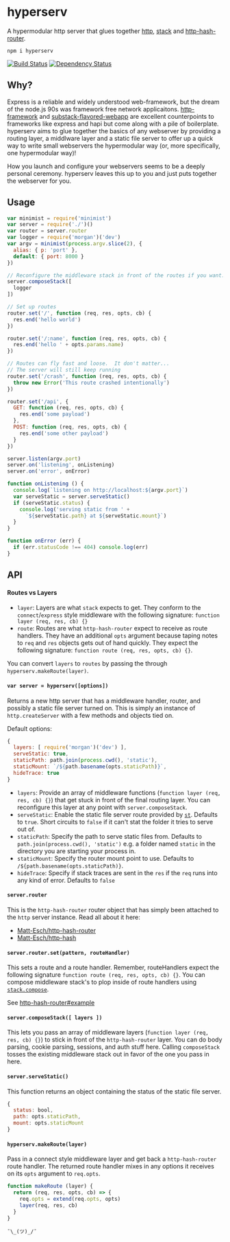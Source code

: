 # hyperserv

A hypermodular http server that glues together [http](https://nodejs.org/api/http.html), [stack](http://github.com/creationix/stack) and [http-hash-router](https://github.com/Matt-Esch/http-hash-router).

```
npm i hyperserv
```

[![Build Status](https://travis-ci.org/bcomnes/hyperserv.svg?branch=master)](https://travis-ci.org/bcomnes/hyperserv)
[![Dependency Status](https://david-dm.org/bcomnes/hyperserv.svg)](https://david-dm.org/bcomnes/hyperserv)

## Why?

Express is a reliable and widely understood web-framework, but the dream of the node.js 90s was framework free network applicaitons.  [http-framework](https://github.com/Raynos/http-framework) and [substack-flavored-webapp](https://github.com/substack/substack-flavored-webapp) are excellent counterpoints to frameworks like express and hapi but come along with a pile of boilerplate.  hyperserv aims to glue together the basics of any webserver by providing a routing layer, a middlware layer and a static file server to offer up a quick way to write small webservers the hypermodular way (or, more specifically, one hypermodular way)!

How you launch and configure your webservers seems to be a deeply personal ceremony.  hyperserv leaves this up to you and just puts together the webserver for you.


## Usage

```js
var minimist = require('minimist')
var server = require('./')()
var router = server.router
var logger = require('morgan')('dev')
var argv = minimist(process.argv.slice(2), {
  alias: { p: 'port' },
  default: { port: 8000 }
})

// Reconfigure the middleware stack in front of the routes if you want.
server.composeStack([
  logger
])

// Set up routes
router.set('/', function (req, res, opts, cb) {
  res.end('hello world')
})

router.set('/:name', function (req, res, opts, cb) {
  res.end('hello ' + opts.params.name)
})

// Routes can fly fast and loose.  It don't matter...
// The server will still keep running
router.set('/crash', function (req, res, opts, cb) {
  throw new Error('This route crashed intentionally')
})

router.set('/api', {
  GET: function (req, res, opts, cb) {
    res.end('some payload')
  },
  POST: function (req, res, opts, cb) {
    res.end('some other payload')
  }
})

server.listen(argv.port)
server.on('listening', onListening)
server.on('error', onError)

function onListening () {
  console.log(`listening on http://localhost:${argv.port}`)
  var serveStatic = server.serveStatic()
  if (serveStatic.status) {
    console.log('serving static from ' +
      `${serveStatic.path} at ${serveStatic.mount}`)
  }
}

function onError (err) {
  if (err.statusCode !== 404) console.log(err)
}
```

## API

#### Routes vs Layers

- `layer`: Layers are what `stack` expects to get.  They conform to the `connect`/`express` style middleware with the following signature: `function layer (req, res, cb) {}`
- `route`: Routes are what `http-hash-router` expect to receive as route handlers.  They have an additional `opts` argument because taping notes to `req` and `res` objects gets out of hand quickly.  They expect the following signature: `function route (req, res, opts, cb) {}`.

You can convert `layers` to `routes` by passing the through `hyperserv.makeRoute(layer)`.

#### `var server = hyperserv([options])`

Returns a new http server that has a middleware handler, router, and possibly a static file server turned on.  This is simply an instance of `http.createServer` with a few methods and objects tied on.

Default options:

```js
{
  layers: [ require('morgan')('dev') ],
  serveStatic: true,
  staticPath: path.join(process.cwd(), 'static'),
  staticMount: `/${path.basename(opts.staticPath)}`,
  hideTrace: true
}
```

- `layers`: Provide an array of middleware functions (`function layer (req, res, cb) {}`) that get stuck in front of the final routing layer.  You can reconfigure this layer at any point with `server.composeStack`.
- `serveStatic`: Enable the static file server route provided by [`st`](http://npmjs.com/st). Defaults to `true`.  Short circuits to `false` if it can't stat the folder it tries to serve out of.
- `staticPath`: Specify the path to serve static files from.  Defaults to `path.join(process.cwd(), 'static')` e.g. a folder named `static` in the directory you are starting your process in.
- `staticMount`: Specify the router mount point to use.  Defaults to `/${path.basename(opts.staticPath)}`.
- `hideTrace`: Specify if stack traces are sent in the `res` if the `req` runs into any kind of error.  Defaults to `false`

#### `server.router`

This is the `http-hash-router` router object that has simply been attached to the `http` server instance.  Read all about it here:

- [Matt-Esch/http-hash-router](https://github.com/Matt-Esch/http-hash-router)
- [Matt-Esch/http-hash](https://github.com/Matt-Esch/http-hash)

#### `server.router.set(pattern, routeHandler)`

This sets a route and a route handler.  Remember, routeHandlers expect the following signature `function route (req, res, opts, cb) {}`.  You can compose middleware stack's to plop inside of route handlers using [`stack.compose`](https://github.com/creationix/stack/blob/master/stack.js#L36).

See [http-hash-router#example](https://github.com/Matt-Esch/http-hash-router#example)

#### `server.composeStack([ layers ])`

This lets you pass an array of middleware layers (`function layer (req, res, cb) {}`) to stick in front of the `http-hash-router` layer.  You can do body parsing, cookie parsing, sessions, and auth stuff here.  Calling `composeStack` tosses the existing middleware stack out in favor of the one you pass in here.

#### `server.serveStatic()`

This function returns an object containing the status of the static file server.

```js
{
  status: bool,
  path: opts.staticPath,
  mount: opts.staticMount
}
```

#### `hyperserv.makeRoute(layer)`

Pass in a connect style middleware layer and get back a `http-hash-router` route handler.  The returned route handler mixes in any options it receives on its `opts` argument to `req.opts`.

```js
function makeRoute (layer) {
  return (req, res, opts, cb) => {
    req.opts = extend(req.opts, opts)
    layer(req, res, cb)
  }
}
```

`¯\_(ツ)_/¯`

